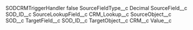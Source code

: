 <?xml version="1.0" encoding="UTF-8"?>
<CustomMetadata xmlns="http://soap.sforce.com/2006/04/metadata" xmlns:xsi="http://www.w3.org/2001/XMLSchema-instance" xmlns:xsd="http://www.w3.org/2001/XMLSchema">
    <label>SODCRMTriggerHandler</label>
    <protected>false</protected>
    <values>
        <field>SourceFieldType__c</field>
        <value xsi:type="xsd:string">Decimal</value>
    </values>
    <values>
        <field>SourceField__c</field>
        <value xsi:type="xsd:string">SOD_ID__c</value>
    </values>
    <values>
        <field>SourceLookupField__c</field>
        <value xsi:type="xsd:string">CRM_Lookup__c</value>
    </values>
    <values>
        <field>SourceObject__c</field>
        <value xsi:type="xsd:string">SOD__c</value>
    </values>
    <values>
        <field>TargetField__c</field>
        <value xsi:type="xsd:string">SOD_ID__c</value>
    </values>
    <values>
        <field>TargetObject__c</field>
        <value xsi:type="xsd:string">CRM__c</value>
    </values>
    <values>
        <field>Value__c</field>
        <value xsi:nil="true"/>
    </values>
</CustomMetadata>
